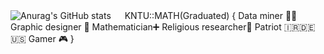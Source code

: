 
![Anurag's GitHub stats](https://github-readme-stats.vercel.app/api?username=Arminsbss&show_icons=true&theme=tokyonight)
&#12288;
KNTU::MATH(Graduated)
{
Data miner 👨‍💻
Graphic designer 🍥
Mathematician➕
Religious researcher🛐
Patriot 🇮🇷🇩🇪🇺🇸
Gamer 🎮
}

<!---
Arminsbss/Arminsbss is a ✨ special ✨ repository because its `README.md` (this file) appears on your GitHub profile.
You can click the Preview link to take a look at your changes.
--->
